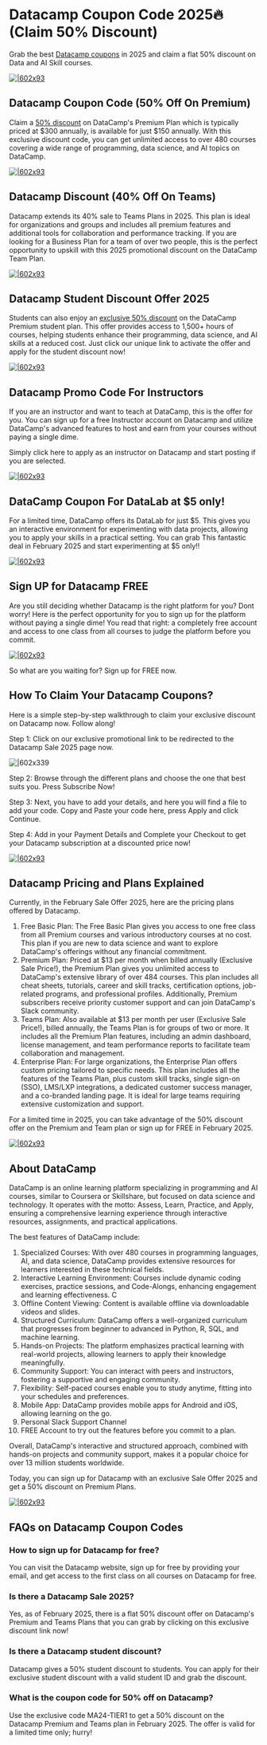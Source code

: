 # Datacamp Coupon Code 2025🔥(Claim 50% Discount)

Grab the best [Datacamp coupons](https://bit.ly/4cFkAz2) in 2025 and claim a flat 50% discount on Data and AI Skill courses.

[![|602x93](https://lh7-rt.googleusercontent.com/docsz/AD_4nXcLkmPbbWM9AUHqJ2kSEbF_213kTrgwmhvsWfg43eqEcQ_8LQ409EvoXFqhkUj2pN5UfUffjZUBDpmnUevScVUKG319-VnT3OaZD9P64QwTXxnOMfr6t_a-MibID6clRYY0OoCY?key=DX8yxirynxn7BT_RZcoPvg)](https://bit.ly/4cFkAz2)

## Datacamp Coupon Code (50% Off On Premium)

Claim a [50% discount](https://bit.ly/4cFkAz2) on DataCamp's Premium Plan which is typically priced at $300 annually, is available for just $150 annually. With this exclusive discount code, you can get unlimited access to over 480 courses covering a wide range of programming, data science, and AI topics on DataCamp.

[![|602x93](https://lh7-rt.googleusercontent.com/docsz/AD_4nXdtvJaYKdGV_qtZhMGV-9JlMjBMkKHn6eZkVdAKXE4-hmus3SnxwVVoqlVFriOXX_UBXZHZhHTzbFdMHlFD5nF9u2cO6Z8_3Zux3B9QNi54UNjjtndN31rjPLjppoPj1sQu3vS06w?key=DX8yxirynxn7BT_RZcoPvg)](https://bit.ly/4cFkAz2)

## Datacamp Discount (40% Off On Teams)

Datacamp extends its 40% sale to Teams Plans in 2025. This plan is ideal for organizations and groups and includes all premium features and additional tools for collaboration and performance tracking. If you are looking for a Business Plan for a team of over two people, this is the perfect opportunity to upskill with this 2025 promotional discount on the DataCamp Team Plan.

[![|602x93](https://lh7-rt.googleusercontent.com/docsz/AD_4nXcwIAqgtbbw1vjMDASGRaFXAXN043fNwwhfdKGdLzz4BDzjgQuiXnvDRgxBbz4kbsfljKB5RaW2OmM-6Ufvl2QtnX_43A_jpUIMhUSy0eLDaTYDavrI84sew4_zKjRKjJZvR5B9?key=DX8yxirynxn7BT_RZcoPvg)](https://bit.ly/4cFkAz2)

## Datacamp Student Discount Offer 2025

Students can also enjoy an [exclusive 50% discount](https://bit.ly/4cFkAz2) on the DataCamp Premium student plan. This offer provides access to 1,500+ hours of courses, helping students enhance their programming, data science, and AI skills at a reduced cost. Just click our unique link to activate the offer and apply for the student discount now!

[![|602x93](https://lh7-rt.googleusercontent.com/docsz/AD_4nXcMFPQMQvxwIBuxCgufro51IWdO_B_KwAL5tdS7wCdN2o5eSI0SuS8WQididP11edvj0z066Fevusk3uw7wZIod5kyc9NizCZnSCZOsw_DLW-HwiPQmF9mqYOqmylbwvQozTsIhRw?key=DX8yxirynxn7BT_RZcoPvg)](https://bit.ly/4cFkAz2)

## Datacamp Promo Code For Instructors

If you are an instructor and want to teach at DataCamp, this is the offer for you. You can sign up for a free Instructor account on Datacamp and utilize DataCamp's advanced features to host and earn from your courses without paying a single dime.

Simply click here to apply as an instructor on Datacamp and start posting if you are selected.

[![|602x93](https://lh7-rt.googleusercontent.com/docsz/AD_4nXfLQ_-zm5fESzXk03ZNj7Fzs7583YN9VsQPXl09uy1VVHp2tpjXFysI2zo4YhwEE2v08R77uPgh3udnx6cymRa3OroSOFdwrzQb05Gv0GPBlbGCD_8C6jAuZl0og9P5J-dbx5rD?key=DX8yxirynxn7BT_RZcoPvg)](https://bit.ly/4cFkAz2)

## DataCamp Coupon For DataLab at $5 only!

For a limited time, DataCamp offers its DataLab for just $5. This gives you an interactive environment for experimenting with data projects, allowing you to apply your skills in a practical setting. You can grab This fantastic deal in February 2025 and start experimenting at $5 only!!

[![|602x93](https://lh7-rt.googleusercontent.com/docsz/AD_4nXftVRbuhdq8B0-0nOaeoNO0M6PpuFFUvfxzvOoZ1f9eMAPlz6N9W9qaovcNpzl01y-tasHv8wqisyMumoYDeZIeWg4nTwm-6QYf2DP8EnLy0YzdxtJudAiWBM4TKigEBH7eCZaIgw?key=DX8yxirynxn7BT_RZcoPvg)](https://bit.ly/4cFkAz2)

## Sign UP for Datacamp FREE

Are you still deciding whether Datacamp is the right platform for you? Dont worry! Here is the perfect opportunity for you to sign up for the platform without paying a single dime! You read that right: a completely free account and access to one class from all courses to judge the platform before you commit.

[![|602x93](https://lh7-rt.googleusercontent.com/docsz/AD_4nXeFQgzTwlXMK47UshYg7-3IFnZ102jfo-RNzefNClWmnL1d6P71OaK_mesVlixNZJZmK-KfCbjZz9PttF60wIb6356ENmIwYNXGkAILaJ1_D-kQskLtA1FwXsSW-3Uug27hm6WcmQ?key=DX8yxirynxn7BT_RZcoPvg)](https://bit.ly/4cFkAz2)

So what are you waiting for? Sign up for FREE now.

## How To Claim Your Datacamp Coupons?

Here is a simple step-by-step walkthrough to claim your exclusive discount on Datacamp now. Follow along!

Step 1: Click on our exclusive promotional link to be redirected to the Datacamp Sale 2025 page now.

![|602x339](https://lh7-rt.googleusercontent.com/docsz/AD_4nXfUgBKY9AIs0OQMau_UiGRuagw-DgK0keiKkxHf3S4pJCNVHj33jav1GgFSufada0dkz0Gn_Jd0xEvo72-bWiN6evyO4B4GrP4zJmzhOsblDwLKnX8uzNouBo_c3gczFnurby-jiw?key=DX8yxirynxn7BT_RZcoPvg)

Step 2: Browse through the different plans and choose the one that best suits you. Press Subscribe Now!

Step 3: Next, you have to add your details, and here you will find a file to add your code. Copy and Paste your code here, press Apply and click Continue.

Step 4: Add in your Payment Details and Complete your Checkout to get your Datacamp subscription at a discounted price now!

[![|602x93](https://lh7-rt.googleusercontent.com/docsz/AD_4nXd7ychg-ckOWPrznQ7br5i34NQ19CPcz5jA5Hf9UeVukHkJlMubaCoZEn8K4kqn5tQ5q0pMbKo-vbjYFI-gXfy22vXPF1H_u9PvR5XyOPF5S3rTG8dyqgB0m5uPCKcXmu8RVomu?key=DX8yxirynxn7BT_RZcoPvg)](https://bit.ly/4cFkAz2)

## Datacamp Pricing and Plans Explained

Currently, in the February Sale Offer 2025, here are the pricing plans offered by Datacamp.

1. Free Basic Plan: The Free Basic Plan gives you access to one free class from all Premium courses and various introductory courses at no cost. This plan if you are new to data science and want to explore DataCamp's offerings without any financial commitment.
2. Premium Plan: Priced at $13 per month when billed annually (Exclusive Sale Price!), the Premium Plan gives you unlimited access to DataCamp's extensive library of over 484 courses. This plan includes all cheat sheets, tutorials, career and skill tracks, certification options, job-related programs, and professional profiles. Additionally, Premium subscribers receive priority customer support and can join DataCamp's Slack community.
3. Teams Plan: Also available at $13 per month per user (Exclusive Sale Price!), billed annually, the Teams Plan is for groups of two or more. It includes all the Premium Plan features, including an admin dashboard, license management, and team performance reports to facilitate team collaboration and management.
4. Enterprise Plan: For large organizations, the Enterprise Plan offers custom pricing tailored to specific needs. This plan includes all the features of the Teams Plan, plus custom skill tracks, single sign-on (SSO), LMS/LXP integrations, a dedicated customer success manager, and a co-branded landing page. It is ideal for large teams requiring extensive customization and support.

For a limited time in 2025, you can take advantage of the 50% discount offer on the Premium and Team plan or sign up for FREE in February 2025.

[![|602x93](https://lh7-rt.googleusercontent.com/docsz/AD_4nXckyjPj77J-27-EyfDrO_Nw6R_0rEt3Q94YFPCjb9xkvngZEDBWKLCKbpZfTpNwmd9u8G28VDrS07yDCUz9Eu7gXaduCiPzg5cmeSQS5bSvEZWYwF9wjY6j_D5BugE2hPpeVGLi_w?key=DX8yxirynxn7BT_RZcoPvg)](https://bit.ly/4cFkAz2)

## About DataCamp

DataCamp is an online learning platform specializing in programming and AI courses, similar to Coursera or Skillshare, but focused on data science and technology. It operates with the motto: Assess, Learn, Practice, and Apply, ensuring a comprehensive learning experience through interactive resources, assignments, and practical applications.

The best features of DataCamp include:

1. Specialized Courses: With over 480 courses in programming languages, AI, and data science, DataCamp provides extensive resources for learners interested in these technical fields.
2. Interactive Learning Environment: Courses include dynamic coding exercises, practice sessions, and Code-Alongs, enhancing engagement and learning effectiveness. C
3. Offline Content Viewing: Content is available offline via downloadable videos and slides.
4. Structured Curriculum: DataCamp offers a well-organized curriculum that progresses from beginner to advanced in Python, R, SQL, and machine learning.
5. Hands-on Projects: The platform emphasizes practical learning with real-world projects, allowing learners to apply their knowledge meaningfully.
6. Community Support: You can interact with peers and instructors, fostering a supportive and engaging community.
7. Flexibility: Self-paced courses enable you to study anytime, fitting into your schedules and preferences.
8. Mobile App: DataCamp provides mobile apps for Android and iOS, allowing learning on the go.
9. Personal Slack Support Channel
10. FREE Account to try out the features before you commit to a plan.

Overall, DataCamp's interactive and structured approach, combined with hands-on projects and community support, makes it a popular choice for over 13 million students worldwide.

Today, you can sign up for Datacamp with an exclusive Sale Offer 2025 and get a 50% discount on Premium Plans.

[![|602x93](https://lh7-rt.googleusercontent.com/docsz/AD_4nXdkpz6N1hVGpd8sdKsCohTmZl01TZuqAyGud6jRGf9FFwg6i_nVrTyi9zwkbXpKb_529l07Fek74BTJvuNRlIt0qdOkoY5Ya1PO6rWQ6vGtIcAYJJ8ML-hNYWpMivP-APfNVLos6A?key=DX8yxirynxn7BT_RZcoPvg)](https://bit.ly/4cFkAz2)

## FAQs on Datacamp Coupon Codes

### How to sign up for Datacamp for free?

You can visit the Datacamp website, sign up for free by providing your email, and get access to the first class on all courses on Datacamp for free.

### Is there a Datacamp Sale 2025?

Yes, as of February 2025, there is a flat 50% discount offer on Datacamp's Premium and Teams Plans that you can grab by clicking on this exclusive discount link now!

### Is there a Datacamp student discount?

Datacamp gives a 50% student discount to students. You can apply for their exclusive student discount with a valid student ID and grab the discount.

### What is the coupon code for 50% off on Datacamp?

Use the exclusive code MA24-TIER1 to get a 50% discount on the Datacamp Premium and Teams plan in February 2025. The offer is valid for a limited time only; hurry!
